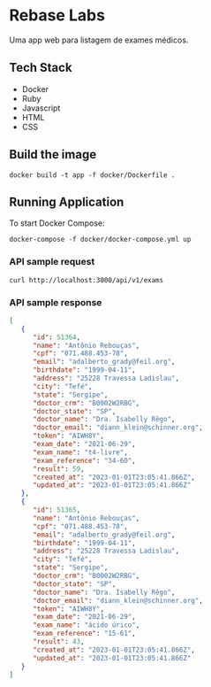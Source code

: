 # Rebase Labs

Uma app web para listagem de exames médicos.

## Tech Stack

* Docker
* Ruby
* Javascript
* HTML
* CSS

## Build the image

```shell
docker build -t app -f docker/Dockerfile .
```

## Running Application

To start Docker Compose:
```shell
docker-compose -f docker/docker-compose.yml up
```

### API sample request

```shell
curl http://localhost:3000/api/v1/exams
```

### API sample response

```json
[
   {
      "id": 51364,
      "name": "Antônio Rebouças",
      "cpf": "071.488.453-78",
      "email": "adalberto_grady@feil.org",
      "birthdate": "1999-04-11",
      "address": "25228 Travessa Ladislau",
      "city": "Tefé",
      "state": "Sergipe",
      "doctor_crm": "B0002W2RBG",
      "doctor_state": "SP",
      "doctor_name": "Dra. Isabelly Rêgo",
      "doctor_email": "diann_klein@schinner.org",
      "token": "AIWH8Y",
      "exam_date": "2021-06-29",
      "exam_name": "t4-livre",
      "exam_reference": "34-60",
      "result": 59,
      "created_at": "2023-01-01T23:05:41.866Z",
      "updated_at": "2023-01-01T23:05:41.866Z"
   },
   {
      "id": 51365,
      "name": "Antônio Rebouças",
      "cpf": "071.488.453-78",
      "email": "adalberto_grady@feil.org",
      "birthdate": "1999-04-11",
      "address": "25228 Travessa Ladislau",
      "city": "Tefé",
      "state": "Sergipe",
      "doctor_crm": "B0002W2RBG",
      "doctor_state": "SP",
      "doctor_name": "Dra. Isabelly Rêgo",
      "doctor_email": "diann_klein@schinner.org",
      "token": "AIWH8Y",
      "exam_date": "2021-06-29",
      "exam_name": "ácido úrico",
      "exam_reference": "15-61",
      "result": 43,
      "created_at": "2023-01-01T23:05:41.866Z",
      "updated_at": "2023-01-01T23:05:41.866Z"
   }
]
